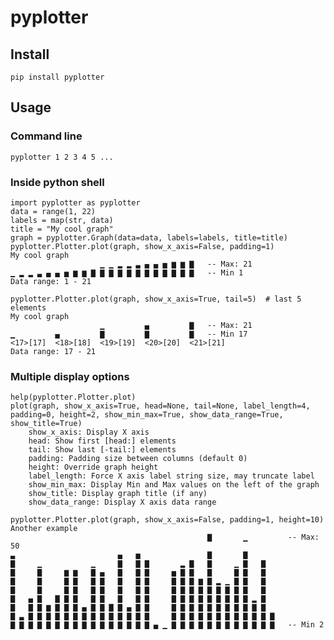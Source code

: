 # pyplotter

## Install

    pip install pyplotter

## Usage

### Command line

    pyplotter 1 2 3 4 5 ...

### Inside python shell

    import pyplotter as pyplotter
    data = range(1, 22)
    labels = map(str, data)
    title = "My cool graph"
    graph = pyplotter.Graph(data=data, labels=labels, title=title)
    pyplotter.Plotter.plot(graph, show_x_axis=False, padding=1)
    My cool graph
                        ▁ ▁ ▂ ▂ ▃ ▄ ▄ ▅ ▆ ▆ ▇   -- Max: 21
    ▁ ▂ ▂ ▃ ▄ ▄ ▅ ▆ ▆ ▇ ▇ ▇ ▇ ▇ ▇ ▇ ▇ ▇ ▇ ▇ ▇   -- Min 1
    Data range: 1 - 21

    pyplotter.Plotter.plot(graph, show_x_axis=True, tail=5)  # last 5 elements
    My cool graph
                        ▁         ▄         ▇   -- Max: 21
    ▁         ▄         ▇         ▇         ▇   -- Min 17
    <17>[17]  <18>[18]  <19>[19]  <20>[20]  <21>[21]
    Data range: 17 - 21

### Multiple display options

    help(pyplotter.Plotter.plot)
    plot(graph, show_x_axis=True, head=None, tail=None, label_length=4, padding=0, height=2, show_min_max=True, show_data_range=True, show_title=True)
        show_x_axis: Display X axis
        head: Show first [head:] elements
        tail: Show last [-tail:] elements
        padding: Padding size between columns (default 0)
        height: Override graph height
        label_length: Force X axis label string size, may truncate label
        show_min_max: Display Min and Max values on the left of the graph
        show_title: Display graph title (if any)
        show_data_range: Display X axis data range

    pyplotter.Plotter.plot(graph, show_x_axis=False, padding=1, height=10)
    Another example
                                                ▇       ▁         -- Max: 50
    ▃                       ▄   ▅               ▇       ▇
    ▇     ▁           ▁     ▇   ▇ ▇       ▂ ▇   ▇     ▁ ▇   ▇
    ▇     ▇     ▆ ▆   ▇ ▄   ▇   ▇ ▇     ▅ ▇ ▇   ▇     ▇ ▇   ▇
    ▇     ▇     ▇ ▇   ▇ ▇   ▇   ▇ ▇     ▇ ▇ ▇ ▆ ▇ ▂ ▁ ▇ ▇   ▇
    ▇     ▇     ▇ ▇   ▇ ▇   ▇   ▇ ▇     ▇ ▇ ▇ ▇ ▇ ▇ ▇ ▇ ▇   ▇
    ▇   ▄ ▇   ▇ ▇ ▇   ▇ ▇   ▇   ▇ ▇     ▇ ▇ ▇ ▇ ▇ ▇ ▇ ▇ ▇ ▂ ▇
    ▇   ▇ ▇ ▆ ▇ ▇ ▇ ▄ ▇ ▇ ▇ ▇ ▄ ▇ ▇     ▇ ▇ ▇ ▇ ▇ ▇ ▇ ▇ ▇ ▇ ▇
    ▇ ▃ ▇ ▇ ▇ ▇ ▇ ▇ ▇ ▇ ▇ ▇ ▇ ▇ ▇ ▇     ▇ ▇ ▇ ▇ ▇ ▇ ▇ ▇ ▇ ▇ ▇ ▇
    ▇ ▇ ▇ ▇ ▇ ▇ ▇ ▇ ▇ ▇ ▇ ▇ ▇ ▇ ▇ ▇ ▄ ▁ ▇ ▇ ▇ ▇ ▇ ▇ ▇ ▇ ▇ ▇ ▇ ▇   -- Min 2

